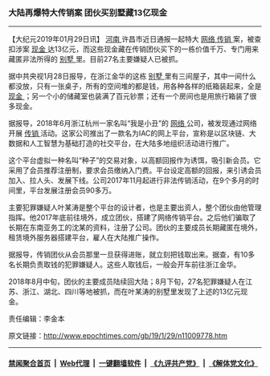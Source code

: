 ### 大陆再爆特大传销案 团伙买别墅藏13亿现金
------------------------

<p>
 【大纪元2019年01月29日讯】
 <a href="http://www.epochtimes.com/gb/tag/%E6%B2%B3%E5%8D%97.html">
  河南
 </a>
 许昌市近日通报一起特大
 <a href="http://www.epochtimes.com/gb/tag/%E7%BD%91%E7%BB%9C.html">
  网络
 </a>
 <a href="http://www.epochtimes.com/gb/tag/%E4%BC%A0%E9%94%80.html">
  传销
 </a>
 案，被查扣涉案
 <a href="http://www.epochtimes.com/gb/tag/%E7%8E%B0%E9%87%91.html">
  现金
 </a>
 达13亿元，而这些现金藏在传销团伙买下的一栋价值千万、专门用来藏匿非法所得的
 <a href="http://www.epochtimes.com/gb/tag/%E5%88%AB%E5%A2%85.html">
  别墅
 </a>
 里。目前27名主要嫌疑人已被抓。
</p>
<p>
 据中共央视1月28日报导，在浙江金华的这栋
 <a href="http://www.epochtimes.com/gb/tag/%E5%88%AB%E5%A2%85.html">
  别墅
 </a>
 里有三间屋子，其中一间什么都没放，只有一张桌子，所有的空间堆的都是钱，用各种各样的纸箱装起来，全是
 <a href="http://www.epochtimes.com/gb/tag/%E7%8E%B0%E9%87%91.html">
  现金
 </a>
 ；另一个小的储藏室也装满了百元钞票；还有一个房间也是用旅行箱装了很多现金。
</p>
<p>
 据报导，2018年6月浙江杭州一家名叫“我是小丑”的
 <a href="http://www.epochtimes.com/gb/tag/%E7%BD%91%E7%BB%9C.html">
  网络
 </a>
 公司，被发现通过网络开展
 <a href="http://www.epochtimes.com/gb/tag/%E4%BC%A0%E9%94%80.html">
  传销
 </a>
 活动。这家公司推出了一款名为IAC的网上平台，宣称是以区块链、大数据和人工智慧为基础打造的社交平台，在大陆多地组织活动进行推广。
</p>
<p>
 这个平台虚拟一种名叫“种子”的交易对象，以高额回报作为诱饵，吸引新会员。它采用了会员推荐注册制，要求会员缴纳入门费。平台设定高额的回报，来引诱会员加入、拉人头、发展下线。公司2017年11月起进行非法传销活动，在9个多月的时间里，平台发展注册会员90多万。
</p>
<p>
 主要犯罪嫌疑人叶某涛是整个平台的设计者，也是主要出资人，整个团伙由他管理指挥。他2017年底前往境外，成立团伙，搭建了网络传销平台。之后他们骗取了长期在东南亚务工的沈某的资料，注册了公司。团伙的主要成员长期藏匿在境外，租赁境外服务器搭建平台，雇人在大陆推广操作。
</p>
<p>
 据报导，传销团伙从会员那里一旦获得进账，就立刻把钱取出来。据查，有10多名长期负责取钱的犯罪嫌疑人。这些人取钱后，一般会开车前往浙江金华。
</p>
<p>
 2018年8月中旬，团伙的主要成员陆续回大陆；8月下旬，27名犯罪嫌疑人在江苏、浙江、湖北、四川等地被抓，而在叶某涛的别墅里发现了上述的13亿元现金。
</p>
<p>
 责任编辑：李金本
</p>

原文链接：http://www.epochtimes.com/gb/19/1/29/n11009778.htm


------------------------
#### [禁闻聚合首页](https://github.com/gfw-breaker/banned-news/blob/master/README.md) &nbsp;|&nbsp; [Web代理](https://github.com/gfw-breaker/open-proxy/blob/master/README.md) &nbsp;|&nbsp; [一键翻墙软件](https://github.com/gfw-breaker/nogfw/blob/master/README.md) &nbsp;|&nbsp; [《九评共产党》](https://github.com/gfw-breaker/9ping.md/blob/master/README.md#九评之一评共产党是什么) &nbsp;|&nbsp; [《解体党文化》](https://github.com/gfw-breaker/jtdwh.md/blob/master/README.md#绪论)